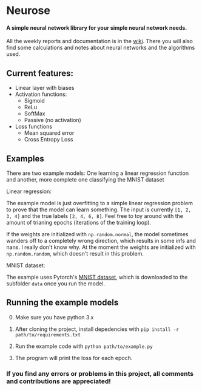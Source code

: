 # Neurose
#### A simple neural network library for your simple neural network needs.

All the weekly reports and documentation is in the [wiki](https://github.com/irenenikk/neurose/wiki). There you will also find some calculations and notes about neural networks and the algorithms used.

## Current features:
- Linear layer with biases
- Activation functions:
  - Sigmoid
  - ReLu
  - SoftMax
  - Passive (no activation)
- Loss functions
  - Mean squared error
  - Cross Entropy Loss 

## Examples

There are two example models: One learning a linear regression function and another, more complete one classifying the MNIST dataset

Linear regression:

The example model is just overfitting to a simple linear regression problem to prove that the model can learn something. The input is currently `[1, 2, 3, 4]` and the true labels `[2, 4, 6, 8]`. Feel free to toy around with the amount of trianing epochs (iterations of the training loop).

If the weights are initialized with `np.random.normal`, the model sometimes wanders off to a completely wrong direction, which results in some infs and nans. I really don't know why. At the moment the weights are initialized with `np.random.random`, which doesn't result in this problem.

MNIST dataset:

The example uses Pytorch's [MNIST dataset](https://pytorch.org/docs/master/torchvision/datasets.html#mnist), which is downloaded to the subfolder `data` once you run the model.

## Running the example models

0. Make sure you have python 3.x

1. After cloning the project, install depedencies with `pip install -r path/to/requirements.txt`

2. Run the example code with `python path/to/example.py`

3. The program will print the loss for each epoch.

### If you find any errors or problems in this project, all comments and contributions are appreciated!
